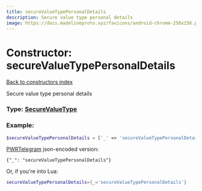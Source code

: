 ```yaml
---
title: secureValueTypePersonalDetails
description: Secure value type personal details
image: https://docs.madelineproto.xyz/favicons/android-chrome-256x256.png
---
```

# Constructor: secureValueTypePersonalDetails  
[Back to constructors index](index.md)



Secure value type personal details




### Type: [SecureValueType](../types/SecureValueType.md)


### Example:

```php
$secureValueTypePersonalDetails = ['_' => 'secureValueTypePersonalDetails'];
```  

[PWRTelegram](https://pwrtelegram.xyz) json-encoded version:

```
{"_": "secureValueTypePersonalDetails"}
```


Or, if you're into Lua:

```lua
secureValueTypePersonalDetails={_='secureValueTypePersonalDetails'}

```


